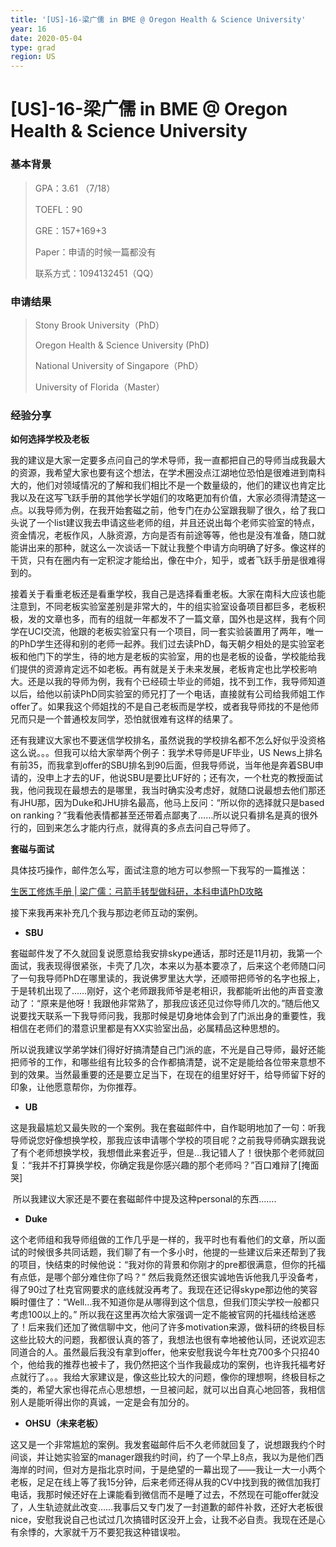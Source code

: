 ```yaml
---
title: '[US]-16-梁广儒 in BME @ Oregon Health & Science University'
year: 16
date: 2020-05-04
type: grad
region: US
---
```


# [US]-16-梁广儒 in BME @ Oregon Health & Science University

### 基本背景

> GPA：3.61 （7/18）
>
> TOEFL：90
>
> GRE：157+169+3
>
> Paper：申请的时候一篇都没有
>
> 联系方式：1094132451（QQ）

### 申请结果

> Stony Brook University（PhD）
>
> Oregon Health & Science University (PhD)
>
> National University of Singapore（PhD）
>
> University of Florida（Master）

### 经验分享

**如何选择学校及老板**

我的建议是大家一定要多点问自己的学术导师，我一直都把自己的导师当成我最大的资源，我希望大家也要有这个想法，在学术圈没点江湖地位恐怕是很难进到南科大的，他们对领域情况的了解和我们相比不是一个数量级的，他们的建议也肯定比我以及在这写飞跃手册的其他学长学姐们的攻略更加有价值，大家必须得清楚这一点。以我导师为例，在我开始套磁之前，他专门在办公室跟我聊了很久，给了我口头说了一个list建议我去申请这些老师的组，并且还说出每个老师实验室的特点，资金情况，老板作风，人脉资源，方向是否有前途等等，他也是没有准备，随口就能讲出来的那种，就这么一次谈话一下就让我整个申请方向明确了好多。像这样的干货，只有在圈内有一定积淀才能给出，像在中介，知乎，或者飞跃手册是很难得到的。

接着关于看重老板还是看重学校，我自己是选择看重老板。大家在南科大应该也能注意到，不同老板实验室差别是非常大的，牛的组实验室设备项目都巨多，老板积极，发的文章也多，而有的组就一年都发不了一篇文章，国外也是这样，我有个同学在UCI交流，他跟的老板实验室只有一个项目，同一套实验装置用了两年，唯一的PhD学生还得和别的老师一起养。我们过去读PhD，每天朝夕相处的是实验室老板和他门下的学生，待的地方是老板的实验室，用的也是老板的设备，学校能给我们提供的资源肯定远不如老板。再有就是关于未来发展，老板肯定也比学校影响大。还是以我的导师为例，我有个已经硕士毕业的师姐，找不到工作，我导师知道以后，给他以前读PhD同实验室的师兄打了一个电话，直接就有公司给我师姐工作offer了。如果我这个师姐找的不是自己老板而是学校，或者我导师找的不是他师兄而只是一个普通校友同学，恐怕就很难有这样的结果了。

还有我建议大家也不要迷信学校排名，虽然说我的学校排名都不怎么好似乎没资格这么说。。。但我可以给大家举两个例子：我学术导师是UF毕业，US News上排名有前35，而我拿到offer的SBU排名到90后面，但我导师说，当年他是奔着SBU申请的，没申上才去的UF，他说SBU是要比UF好的；还有次，一个杜克的教授面试我，他问我现在最想去的是哪里，我当时确实没考虑好，就随口说最想去他们那还有JHU那，因为Duke和JHU排名最高，他马上反问：“所以你的选择就只是based on ranking？”我看他表情都甚至还带着点鄙夷了……所以说只看排名是真的很外行的，回到来怎么才能内行点，就得真的多点去问自己导师了。

**套磁与面试**

具体技巧操作，邮件怎么写，面试注意的地方可以参照一下我写的一篇推送：

[生医工修炼手册 | 梁广儒：弓箭手转型做科研，本科申请PhD攻略](https://mp.weixin.qq.com/s?__biz=MzIzMzg0NTA4Mg==&mid=2247485711&idx=1&sn=6b39803f55612d2dff5a466b2502b408&chksm=e8fe313adf89b82c58c223a2a94f46daea36ade503291b5ab71769f6bb8d0c0bbb4c328b42f2&mpshare=1&scene=1&srcid=0503dyNzoY83X4765iVQp83t&sharer_sharetime=1588436814127&sharer_shareid=e101526d66cb7117b3d1f2f120c1d310&key=487c7202d8381ef853d9c63510dc7ce7ddca7917b8800da8eabab962ace64725ce4846580aebbcc1442b74e68a42e936c2877a0e1a83f8497cd4269a2df523b3d871b2f9e2efcc5d0aa5d2fee114b276&ascene=1&uin=MjI1MzEzMjAxOA%3D%3D&devicetype=Windows+10&version=62080079&lang=zh_TW&exportkey=Ac440q3xe3mQI8n765AU4pA%3D&pass_ticket=E%2Bxmh7FWF9MV7%2Bn5h4vFdi3%2FLvdAg7TSm0krtdc6XwFdRNAIy9YtdRgQMBq364AQ)

接下来我再来补充几个我与那边老师互动的案例。

* **SBU**

​    套磁邮件发了不久就回复说愿意给我安排skype通话，那时还是11月初，我第一个面试，我表现得很紧张，卡壳了几次，本来以为基本要凉了，后来这个老师随口问了一句我导师PhD在哪里读的，我说佛罗里达大学，还顺带把师爷的名字也报上，于是转机出现了……刚好，这个老师跟我师爷是老相识，我都能听出他的声音变激动了：“原来是他呀！我跟他非常熟了，那我应该还见过你导师几次的。”随后他又说要找天联系一下我导师问我，我那时候是切身地体会到了门派出身的重要性，我相信在老师们的潜意识里都是有XX实验室出品，必属精品这种思想的。

​    所以说我建议学弟学妹们得好好搞清楚自己门派的底，不光是自己导师，最好还能把师爷的工作，和哪些组有比较多的合作都搞清楚，说不定是能给各位带来意想不到的效果。当然最重要的还是要立足当下，在现在的组里好好干，给导师留下好的印象，让他愿意帮你，为你推荐。

* **UB**

​    这是我最尴尬又最失败的一个案例。我在套磁邮件中，自作聪明地加了一句：听我导师说您好像想换学校，那我应该申请哪个学校的项目呢？之前我导师确实跟我说了有个老师想换学校，我想借此来套近乎，但是…我记错人了！很快那个老师就回复：“我并不打算换学校，你确定我是你感兴趣的那个老师吗？”百口难辩了[掩面哭]

​    所以我建议大家还是不要在套磁邮件中提及这种personal的东西…….

* **Duke**

​    这个老师组和我导师组做的工作几乎是一样的，我平时也有看他们的文章，所以面试的时候很多共同话题，我们聊了有一个多小时，他提的一些建议后来还帮到了我的项目，快结束的时候他说：“我对你的背景和你刚才的pre都很满意，但你的托福有点低，是哪个部分难住你了吗？” 然后我竟然还很实诚地告诉他我几乎没备考，得了90过了杜克官网要求的底线就没再考了。我现在还记得skype那边他的笑容瞬时僵住了：“Well…我不知道你是从哪得到这个信息，但我们顶尖学校一般都只考虑100以上的。” 所以我在这里再次给大家强调一定不能被官网的托福线给迷惑了！后来我们还加了微信聊中文，他问了许多motivation来源，做科研的终极目标这些比较大的问题，我都很认真的答了，我想法也很有幸地被他认同，还说欢迎志同道合的人。虽然最后我没有拿到offer，他来安慰我说今年杜克700多个只招40个，他给我的推荐也被卡了，我仍然把这个当作我最成功的案例，也许我托福考好点就行了。。。我给大家建议是，像这些比较大的问题，像你的理想啊，终极目标之类的，希望大家也得花点心思想想，一旦被问起，就可以出自真心地回答，我相信别人是能听得出你的真诚，一定是会有加分的。

* **OHSU（未来老板）**

这又是一个非常尴尬的案例。我发套磁邮件后不久老师就回复了，说想跟我约个时间谈，并让她实验室的manager跟我约时间，约了一个早上8点，我以为是他们西海岸的时间，但对方是指北京时间，于是绝望的一幕出现了——我让一大一小两个老板，足足在线上等了我15分钟，后来老师还得从我的CV中找到我的微信加我打电话，我那时候还好在上课能看到微信而不是睡了过去，不然现在可能offer就没了，人生轨迹就此改变……我事后又专门发了一封道歉的邮件补救，还好大老板很nice，安慰我说自己也试过几次搞错时区没开上会，让我不必自责。我现在还是心有余悸的，大家就千万不要犯我这种错误啦。